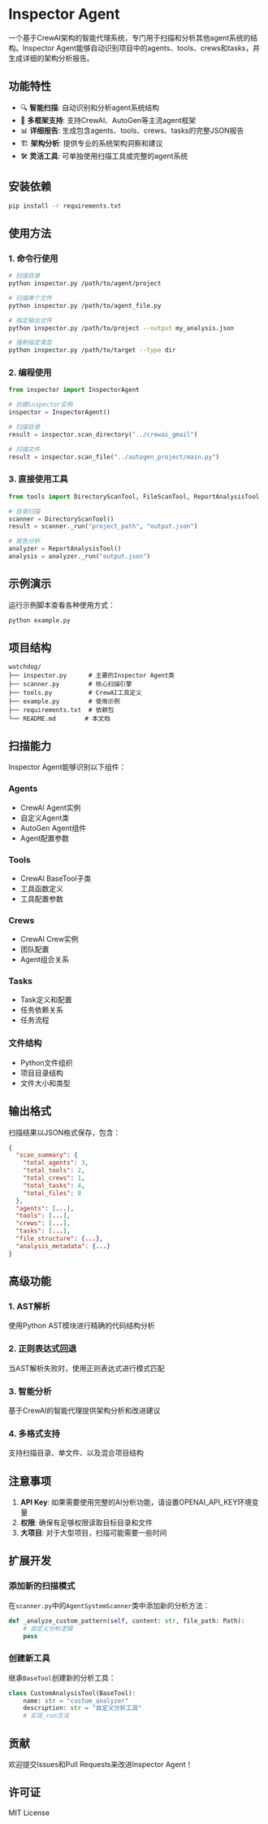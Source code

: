 # Inspector Agent

一个基于CrewAI架构的智能代理系统，专门用于扫描和分析其他agent系统的结构。Inspector Agent能够自动识别项目中的agents、tools、crews和tasks，并生成详细的架构分析报告。

## 功能特性

- 🔍 **智能扫描**: 自动识别和分析agent系统结构
- 🤖 **多框架支持**: 支持CrewAI、AutoGen等主流agent框架
- 📊 **详细报告**: 生成包含agents、tools、crews、tasks的完整JSON报告
- 🏗️ **架构分析**: 提供专业的系统架构洞察和建议
- 🛠️ **灵活工具**: 可单独使用扫描工具或完整的agent系统

## 安装依赖

```bash
pip install -r requirements.txt
```

## 使用方法

### 1. 命令行使用

```bash
# 扫描目录
python inspector.py /path/to/agent/project

# 扫描单个文件
python inspector.py /path/to/agent_file.py

# 指定输出文件
python inspector.py /path/to/project --output my_analysis.json

# 强制指定类型
python inspector.py /path/to/target --type dir
```

### 2. 编程使用

```python
from inspector import InspectorAgent

# 创建inspector实例
inspector = InspectorAgent()

# 扫描目录
result = inspector.scan_directory("../crewai_gmail")

# 扫描文件
result = inspector.scan_file("../autogen_project/main.py")
```

### 3. 直接使用工具

```python
from tools import DirectoryScanTool, FileScanTool, ReportAnalysisTool

# 目录扫描
scanner = DirectoryScanTool()
result = scanner._run("project_path", "output.json")

# 报告分析
analyzer = ReportAnalysisTool()
analysis = analyzer._run("output.json")
```

## 示例演示

运行示例脚本查看各种使用方式：

```bash
python example.py
```

## 项目结构

```
watchdog/
├── inspector.py      # 主要的Inspector Agent类
├── scanner.py        # 核心扫描引擎
├── tools.py          # CrewAI工具定义
├── example.py        # 使用示例
├── requirements.txt  # 依赖包
└── README.md        # 本文档
```

## 扫描能力

Inspector Agent能够识别以下组件：

### Agents
- CrewAI Agent实例
- 自定义Agent类
- AutoGen Agent组件
- Agent配置参数

### Tools
- CrewAI BaseTool子类
- 工具函数定义
- 工具配置参数

### Crews
- CrewAI Crew实例
- 团队配置
- Agent组合关系

### Tasks
- Task定义和配置
- 任务依赖关系
- 任务流程

### 文件结构
- Python文件组织
- 项目目录结构
- 文件大小和类型

## 输出格式

扫描结果以JSON格式保存，包含：

```json
{
  "scan_summary": {
    "total_agents": 3,
    "total_tools": 2,
    "total_crews": 1,
    "total_tasks": 4,
    "total_files": 8
  },
  "agents": [...],
  "tools": [...],
  "crews": [...],
  "tasks": [...],
  "file_structure": {...},
  "analysis_metadata": {...}
}
```

## 高级功能

### 1. AST解析
使用Python AST模块进行精确的代码结构分析

### 2. 正则表达式回退
当AST解析失败时，使用正则表达式进行模式匹配

### 3. 智能分析
基于CrewAI的智能代理提供架构分析和改进建议

### 4. 多格式支持
支持扫描目录、单文件、以及混合项目结构

## 注意事项

1. **API Key**: 如果需要使用完整的AI分析功能，请设置OPENAI_API_KEY环境变量
2. **权限**: 确保有足够权限读取目标目录和文件
3. **大项目**: 对于大型项目，扫描可能需要一些时间

## 扩展开发

### 添加新的扫描模式

在`scanner.py`中的`AgentSystemScanner`类中添加新的分析方法：

```python
def _analyze_custom_pattern(self, content: str, file_path: Path):
    # 自定义分析逻辑
    pass
```

### 创建新工具

继承`BaseTool`创建新的分析工具：

```python
class CustomAnalysisTool(BaseTool):
    name: str = "custom_analyzer"
    description: str = "自定义分析工具"
    # 实现_run方法
```

## 贡献

欢迎提交Issues和Pull Requests来改进Inspector Agent！

## 许可证

MIT License
